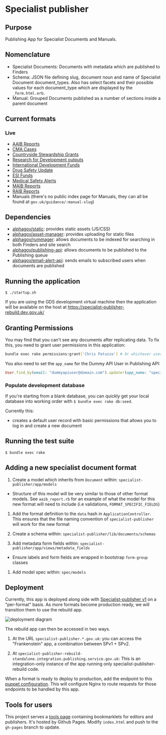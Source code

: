 # Specialist publisher

## Purpose

Publishing App for Specialist Documents and Manuals.

## Nomenclature

* Specialist Documents: Documents with metadata which are published to Finders
* Schema: JSON file defining slug, document noun and name of Specialist Document document_types. Also has select facets and their possible values for each document_type which are displayed by the `_form.html.erb`.
* Manual: Grouped Documents published as a number of sections inside a parent document

## Current formats

### Live

* [AAIB Reports](https://www.gov.uk/aaib-reports)
* [CMA Cases](https://www.gov.uk/cma-cases)
* [Countryside Stewardship Grants](https://www.gov.uk/countryside-stewardship-grants)
* [Research for Development outputs](https://www.gov.uk/dfid-research-outputs)
* [International Development Funds](https://www.gov.uk/international-development-funding)
* [Drug Safety Update](https://www.gov.uk/drug-safety-updates)
* [ESI Funds](https://www.gov.uk/esi-funds)
* [Medical Safety Alerts](https://www.gov.uk/drug-device-alerts)
* [MAIB Reports](https://www.gov.uk/maib-reports)
* [RAIB Reports](https://www.gov.uk/raib-reports)
* Manuals (there's no public index page for Manuals, they can all be found at `gov.uk/guidance/:manual-slug`)

## Dependencies

* [alphagov/static](http://github.com/alphagov/static): provides static assets (JS/CSS)
* [alphagov/asset-manager](http://github.com/alphagov/asset-manager): provides uploading for static files
* [alphagov/rummager](http://github.com/alphagov/rummager): allows documents to be indexed for searching in both Finders and site search
* [alphagov/publishing-api](http://github.com/alphagov/publishing-api): allows documents to be published to the Publishing queue
* [alphagov/email-alert-api](http://github.com/alphagov/email-alert-api): sends emails to subscribed users when documents are published

## Running the application

```
$ ./startup.sh
```
If you are using the GDS development virtual machine then the application will be available on the host at https://specialist-publisher-rebuild.dev.gov.uk/

## Granting Permissions

You may find that you can't see any documents after replicating data. To fix
this, you need to grant user permissions in this application:

```bash
bundle exec rake permissions:grant['Chris Patuzzo'] # Or whichever user you're logged in as.
```

You also need to set the `app_name` for the Dummy API User in Publishing API:

```ruby
User.find_by(email: "dummyapiuser@domain.com").update!(app_name: "specialist-publisher")
```

### Populate development database

If you're starting from a blank database, you can quickly get your local database into working order with `$ bundle exec rake db:seed`.

Currently this:
* creates a default user record with basic permissions that allows you to log in and create a new document

## Running the test suite

```
$ bundle exec rake
```

## Adding a new specialist document format

1. Create a model which inherits from `Document` within: `specialist-publisher/app/models`

  - Structure of this model will be very similar to those of other format models. See `aaib_report.rb` for an example of what the model for this new format will need to include (i.e validations, `FORMAT_SPECIFIC_FIELDS`)

1. Add the format definition to the `data` hash in `ApplicationController`. This ensures that the file naming convention of `specialist-publisher` will work for the new format

1. Create a schema within: `specialist-publisher/lib/documents/schemas`

1. Add metadata form fields within: `specialist-publisher/app/views/metadata_fields`

 - Ensure labels and form fields are wrapped in bootstrap `form-group` classes

1. Add model spec within: `spec/models`

## Deployment

Currently, this app is deployed along side with [Specialist-publisher v1](https://github.com/alphagov/specialist-publisher) on a "per-format" basis. As more formats become production ready, we will transition them to use the rebuild app.

![deployment diagram](deployment.png)

The rebuild app can then be accessed in two ways.

1. At the URL `specialist-publisher.*.gov.uk`: you can access the "Frankenstein" app, a combination between SPv1 + SPv2.

2. At `specialist-publisher-rebuild-standalone.integration.publishing.service.gov.uk`: This is an integration-only instance of the app running only specialist-publisher-rebuild code.

When a format is ready to deploy to production, add the endpoint to this [puppet configuration](https://github.com/alphagov/govuk-puppet/blob/master/modules/govuk/manifests/node/s_backend_lb.pp#L48). This will configure Nginx to route requests for those endpoints to be handled by this app.

## Tools for users

This project serves a [tools page](https://alphagov.github.io/specialist-publisher-rebuild) containing bookmarklets for editors and publishers. It's hosted by Github Pages. Modify `index.html` and push to the `gh-pages` branch to update. 
